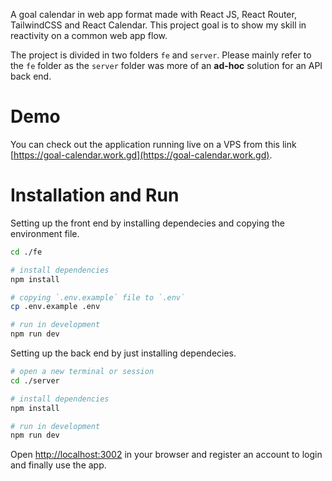 A goal calendar in web app format made with React JS, React Router, TailwindCSS and React Calendar. This project goal is to show my skill in reactivity on a common web app flow.

The project is divided in two folders `fe` and `server`. Please mainly refer to the `fe` folder as the `server` folder was more of an **ad-hoc** solution for an API back end.

# Demo
You can check out the application running live on a VPS from this link [https://goal-calendar.work.gd](https://goal-calendar.work.gd).

# Installation and Run
Setting up the front end by installing dependecies and copying the environment file.
```bash
cd ./fe

# install dependencies
npm install

# copying `.env.example` file to `.env`
cp .env.example .env

# run in development
npm run dev
```

Setting up the back end by just installing dependecies.
```bash
# open a new terminal or session
cd ./server

# install dependencies
npm install

# run in development
npm run dev
```

Open [http://localhost:3002](http://localhost:3002) in your browser and register an account to login and finally use the app.
